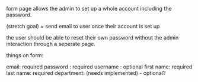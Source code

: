 form page allows the admin to set up a whole account including the password.

(stretch goal) = send email to user once their account is set up

the user should be able to reset their own password without the admin interaction through a seperate page.

things on form:

email: required
password : required
username : optional
first name: required
last name: required
department: (needs implemented) - optional?